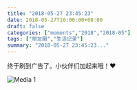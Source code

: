 ```yaml
---
title: "2018-05-27 23:45:23"
date: 2018-05-27T10:00:00+08:00
draft: false
categories: ["moments","2018","2018-05"]
tags: ["朋友圈","生活记录"]
summary: "2018-05-27 23:45:23..."
---
```


终于刷到广告了。小伙伴们加起来哦！❤️

![Media 1](/Moments/photos/2018-05-27/201805272345230.jpg)

